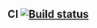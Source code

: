 
## CI [![Build status](https://ci.appveyor.com/api/projects/status/514x7elau7297u46?svg=true)](https://ci.appveyor.com/project/0spailona/chat)
